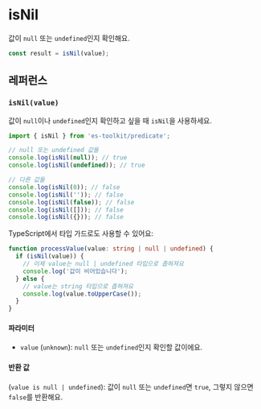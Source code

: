 # isNil

값이 `null` 또는 `undefined`인지 확인해요.

```typescript
const result = isNil(value);
```

## 레퍼런스

### `isNil(value)`

값이 `null`이나 `undefined`인지 확인하고 싶을 때 `isNil`을 사용하세요.

```typescript
import { isNil } from 'es-toolkit/predicate';

// null 또는 undefined 값들
console.log(isNil(null)); // true
console.log(isNil(undefined)); // true

// 다른 값들
console.log(isNil(0)); // false
console.log(isNil('')); // false
console.log(isNil(false)); // false
console.log(isNil([])); // false
console.log(isNil({})); // false
```

TypeScript에서 타입 가드로도 사용할 수 있어요:

```typescript
function processValue(value: string | null | undefined) {
  if (isNil(value)) {
    // 이제 value는 null | undefined 타입으로 좁혀져요
    console.log('값이 비어있습니다');
  } else {
    // value는 string 타입으로 좁혀져요
    console.log(value.toUpperCase());
  }
}
```

#### 파라미터

- `value` (`unknown`): `null` 또는 `undefined`인지 확인할 값이에요.

#### 반환 값

(`value is null | undefined`): 값이 `null` 또는 `undefined`면 `true`, 그렇지 않으면 `false`를 반환해요.
